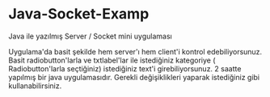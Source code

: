 # Java-Socket-Examp
Java ile yazılmış Server / Socket mini uygulaması

Uygulama'da basit şekilde hem server'ı hem client'i kontrol edebiliyorsunuz. 
Basit radiobutton'larla ve txtlabel'lar ile istediğiniz kategoriye ( Radiobutton'larla seçtiğiniz) istediğiniz text'i girebiliyorsunuz.
2 saatte yapılmış bir java uygulamasıdır. Gerekli değişiklikleri yaparak istediğiniz gibi kullanabilirsiniz. 
